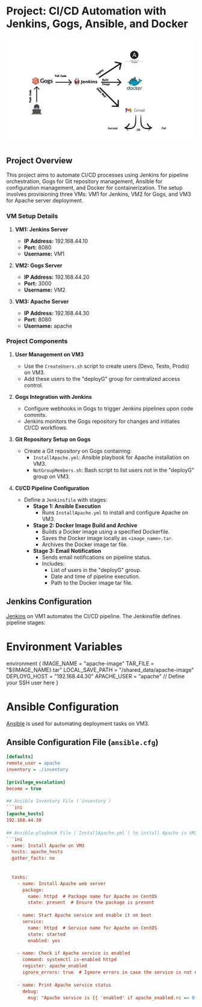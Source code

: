 # Project: CI/CD Automation with Jenkins, Gogs, Ansible, and Docker
![Project Architecture](architecture.jpg)
## Project Overview

This project aims to automate CI/CD processes using Jenkins for pipeline orchestration, Gogs for Git repository management, Ansible for configuration management, and Docker for containerization. The setup involves provisioning three VMs: VM1 for Jenkins, VM2 for Gogs, and VM3 for Apache server deployment.

### VM Setup Details

1. **VM1: Jenkins Server**
   - **IP Address:** 192.168.44.10
   - **Port:** 8080
   - **Username:** VM1

2. **VM2: Gogs Server**
   - **IP Address:** 192.168.44.20
   - **Port:** 3000
   - **Username:** VM2

3. **VM3: Apache Server**
   - **IP Address:** 192.168.44.30
   - **Port:** 8080
   - **Username:** apache

### Project Components

1. **User Management on VM3**

   - Use the `CreateUsers.sh` script to create users (Devo, Testo, Prodo) on VM3.
   - Add these users to the "deployG" group for centralized access control.

2. **Gogs Integration with Jenkins**

   - Configure webhooks in Gogs to trigger Jenkins pipelines upon code commits.
   - Jenkins monitors the Gogs repository for changes and initiates CI/CD workflows.

3. **Git Repository Setup on Gogs**

   - Create a Git repository on Gogs containing:
     - `InstallApache.yml`: Ansible playbook for Apache installation on VM3.
     - `NotGroupMembers.sh`: Bash script to list users not in the "deployG" group on VM3.

4. **CI/CD Pipeline Configuration**

   - Define a `Jenkinsfile` with stages:
     - **Stage 1: Ansible Execution**
       - Runs `InstallApache.yml` to install and configure Apache on VM3.
     - **Stage 2: Docker Image Build and Archive**
       - Builds a Docker image using a specified Dockerfile.
       - Saves the Docker image locally as `<image_name>.tar`.
       - Archives the Docker image tar file.
     - **Stage 3: Email Notification**
       - Sends email notifications on pipeline status.
       - Includes:
         - List of users in the "deployG" group.
         - Date and time of pipeline execution.
         - Path to the Docker image tar file.

## Jenkins Configuration

[Jenkins](https://www.jenkins.io/) on VM1 automates the CI/CD pipeline. The Jenkinsfile defines pipeline stages:

# Environment Variables
environment {
    IMAGE_NAME = "apache-image"
    TAR_FILE = "${IMAGE_NAME}.tar"
    LOCAL_SAVE_PATH = "/shared_data/apache-image"
    DEPLOYG_HOST = "192.168.44.30"
    APACHE_USER = "apache"  // Define your SSH user here
}

# Ansible Configuration

[Ansible](https://www.ansible.com/) is used for automating deployment tasks on VM3.

## Ansible Configuration File (`ansible.cfg`)

```ini
[defaults]
remote_user = apache
inventory = ./inventory

[privilege_escalation]
become = true

## Ansible Inventory File (`inventory`)
```ini
[apache_hosts]
192.168.44.30

## Ansible-playbook File (`InstallApache.yml`) to install Apache in VM3
```ini
- name: Install Apache on VM3
  hosts: apache_hosts
  gather_facts: no


  tasks:
    - name: Install Apache web server
      package:
        name: httpd  # Package name for Apache on CentOS
        state: present  # Ensure the package is present

    - name: Start Apache service and enable it on boot
      service:
        name: httpd  # Service name for Apache on CentOS
        state: started
        enabled: yes

    - name: Check if Apache service is enabled
      command: systemctl is-enabled httpd
      register: apache_enabled
      ignore_errors: true  # Ignore errors in case the service is not enabled

    - name: Print Apache service status
      debug:
        msg: "Apache service is {{ 'enabled' if apache_enabled.rc == 0 else 'not enabled' }}"
